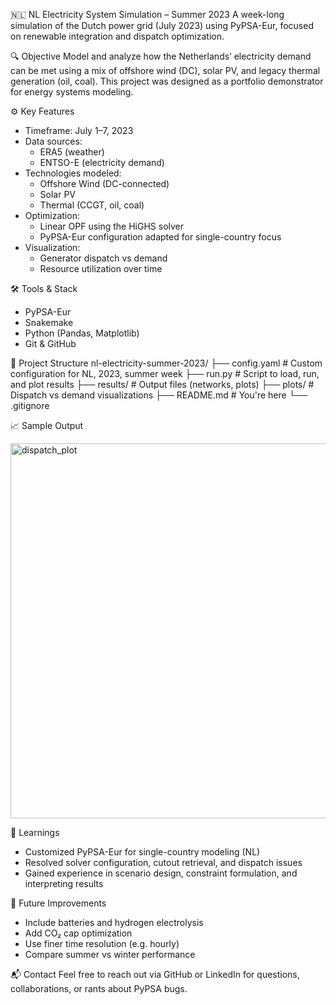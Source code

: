 🇳🇱 NL Electricity System Simulation – Summer 2023
A week-long simulation of the Dutch power grid (July 2023) using PyPSA-Eur, focused on renewable integration and dispatch optimization.

🔍 Objective
Model and analyze how the Netherlands’ electricity demand can be met using a mix of offshore wind (DC), solar PV, and legacy thermal generation (oil, coal). This project was designed as a portfolio demonstrator for energy systems modeling.

⚙️ Key Features
- Timeframe: July 1–7, 2023
- Data sources:
  - ERA5 (weather)
  - ENTSO-E (electricity demand)
- Technologies modeled:
  - Offshore Wind (DC-connected)
  - Solar PV
  - Thermal (CCGT, oil, coal)
- Optimization:
  - Linear OPF using the HiGHS solver
  - PyPSA-Eur configuration adapted for single-country focus
- Visualization: 
  - Generator dispatch vs demand
  - Resource utilization over time

🛠 Tools & Stack
- PyPSA-Eur
- Snakemake
- Python (Pandas, Matplotlib)
- Git & GitHub

📁 Project Structure
nl-electricity-summer-2023/
├── config.yaml               # Custom configuration for NL, 2023, summer week
├── run.py                    # Script to load, run, and plot results
├── results/                  # Output files (networks, plots)
├── plots/                    # Dispatch vs demand visualizations
├── README.md                 # You're here
└── .gitignore

📈 Sample Output

<img width="1200" height="600" alt="dispatch_plot" src="https://github.com/user-attachments/assets/ae74e65b-fd87-4371-9cc4-19cd77bbb2e1" />

🧠 Learnings
- Customized PyPSA-Eur for single-country modeling (NL)
- Resolved solver configuration, cutout retrieval, and dispatch issues
- Gained experience in scenario design, constraint formulation, and interpreting results

🚀 Future Improvements
- Include batteries and hydrogen electrolysis
- Add CO₂ cap optimization
- Use finer time resolution (e.g. hourly)
- Compare summer vs winter performance

📬 Contact
Feel free to reach out via GitHub or LinkedIn for questions, collaborations, or rants about PyPSA bugs.





